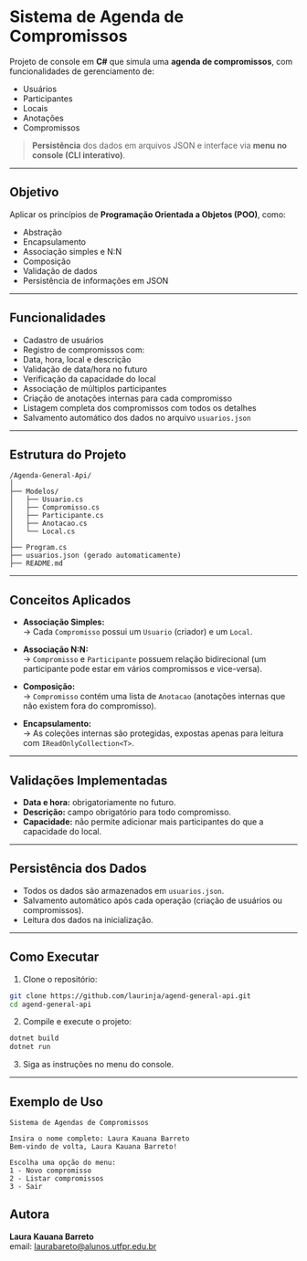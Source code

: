
#  Sistema de Agenda de Compromissos

Projeto de console em **C#** que simula uma **agenda de compromissos**, com funcionalidades de gerenciamento de:

-  Usuários
-  Participantes
-  Locais
-  Anotações
-  Compromissos

> **Persistência** dos dados em arquivos JSON e interface via **menu no console (CLI interativo)**.

---

##  Objetivo

Aplicar os princípios de **Programação Orientada a Objetos (POO)**, como:

-  Abstração
-  Encapsulamento
-  Associação simples e N:N
-  Composição
-  Validação de dados
-  Persistência de informações em JSON

---

##  Funcionalidades

-  Cadastro de usuários
-  Registro de compromissos com:
  - Data, hora, local e descrição
  - Validação de data/hora no futuro
  - Verificação da capacidade do local
-  Associação de múltiplos participantes
-  Criação de anotações internas para cada compromisso
-  Listagem completa dos compromissos com todos os detalhes
-  Salvamento automático dos dados no arquivo `usuarios.json`

---

##  Estrutura do Projeto

```
/Agenda-General-Api/
│
├── Modelos/
│   ├── Usuario.cs
│   ├── Compromisso.cs
│   ├── Participante.cs
│   ├── Anotacao.cs
│   └── Local.cs
│
├── Program.cs
├── usuarios.json (gerado automaticamente)
├── README.md
```

---

##  Conceitos Aplicados

- **Associação Simples:**  
  → Cada `Compromisso` possui um `Usuario` (criador) e um `Local`.

- **Associação N:N:**  
  → `Compromisso` e `Participante` possuem relação bidirecional (um participante pode estar em vários compromissos e vice-versa).

- **Composição:**  
  → `Compromisso` contém uma lista de `Anotacao` (anotações internas que não existem fora do compromisso).

- **Encapsulamento:**  
  → As coleções internas são protegidas, expostas apenas para leitura com `IReadOnlyCollection<T>`.

---

##  Validações Implementadas

-  **Data e hora:** obrigatoriamente no futuro.
-  **Descrição:** campo obrigatório para todo compromisso.
-  **Capacidade:** não permite adicionar mais participantes do que a capacidade do local.

---

##  Persistência dos Dados

-  Todos os dados são armazenados em `usuarios.json`.
-  Salvamento automático após cada operação (criação de usuários ou compromissos).
-  Leitura dos dados na inicialização.

---

##  Como Executar

1. Clone o repositório:

```bash
git clone https://github.com/laurinja/agend-general-api.git
cd agend-general-api
```

2. Compile e execute o projeto:

```bash
dotnet build
dotnet run
```

3. Siga as instruções no menu do console.

---

##  Exemplo de Uso

```plaintext
Sistema de Agendas de Compromissos

Insira o nome completo: Laura Kauana Barreto
Bem-vindo de volta, Laura Kauana Barreto!

Escolha uma opção do menu:
1 - Novo compromisso
2 - Listar compromissos
3 - Sair
```


##  Autora

**Laura Kauana Barreto**  
email: laurabareto@alunos.utfpr.edu.br  

